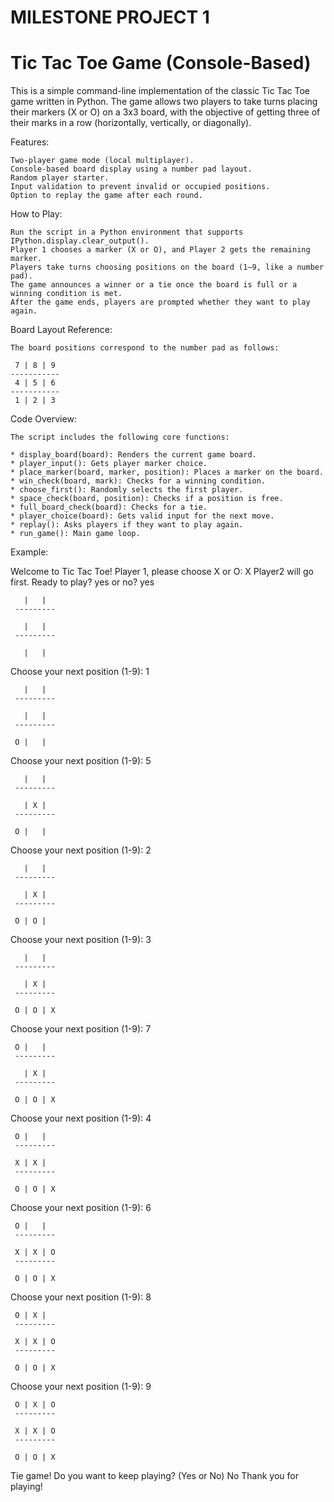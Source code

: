 # MILESTONE PROJECT 1
# Tic Tac Toe Game (Console-Based)
This is a simple command-line implementation of the classic Tic Tac Toe game written in Python. The game allows two players to take turns placing their markers (X or O) on a 3x3 board, with the objective of getting three of their marks in a row (horizontally, vertically, or diagonally).

Features:

	Two-player game mode (local multiplayer).
	Console-based board display using a number pad layout.
	Random player starter.
	Input validation to prevent invalid or occupied positions.
	Option to replay the game after each round.



How to Play:

	Run the script in a Python environment that supports IPython.display.clear_output().
	Player 1 chooses a marker (X or O), and Player 2 gets the remaining marker.
	Players take turns choosing positions on the board (1–9, like a number pad).
	The game announces a winner or a tie once the board is full or a winning condition is met.
	After the game ends, players are prompted whether they want to play again.



Board Layout Reference:

	The board positions correspond to the number pad as follows:
 
	 7 | 8 | 9
	-----------
 	 4 | 5 | 6
	-----------
 	 1 | 2 | 3




 Code Overview:
 
	The script includes the following core functions:
 
	* display_board(board): Renders the current game board.
	* player_input(): Gets player marker choice.
	* place_marker(board, marker, position): Places a marker on the board.
	* win_check(board, mark): Checks for a winning condition.
	* choose_first(): Randomly selects the first player.
	* space_check(board, position): Checks if a position is free.
	* full_board_check(board): Checks for a tie.
	* player_choice(board): Gets valid input for the next move.
	* replay(): Asks players if they want to play again.
	* run_game(): Main game loop.


Example:

Welcome to Tic Tac Toe!
Player 1, please choose X or O: X
Player2 will go first.
Ready to play? yes or no? yes

	   |   |  
	 ---------

	   |   |  
	 ---------

	   |   |  

Choose your next position (1-9): 1

	   |   |  
	 ---------

	   |   |  
	 ---------

	 O |   |  

Choose your next position (1-9): 5

	   |   |  
	 ---------

	   | X |  
	 ---------

	 O |   |  

Choose your next position (1-9): 2

	   |   |  
	 ---------

	   | X |  
	 ---------

	 O | O |  

Choose your next position (1-9): 3

	   |   |  
	 ---------

	   | X |  
	 ---------

	 O | O | X

Choose your next position (1-9): 7

	 O |   |  
	 ---------

	   | X |  
	 ---------

	 O | O | X

Choose your next position (1-9): 4

	 O |   |  
	 ---------

	 X | X |  
	 ---------

	 O | O | X

Choose your next position (1-9): 6

	 O |   |  
	 ---------

	 X | X | O
	 ---------

	 O | O | X

Choose your next position (1-9): 8

	 O | X |  
	 ---------

	 X | X | O
	 ---------

	 O | O | X

Choose your next position (1-9): 9

	 O | X | O
	 ---------

	 X | X | O
	 ---------

	 O | O | X

Tie game!
Do you want to keep playing? (Yes or No)  No
Thank you for playing!
